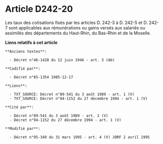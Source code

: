 # Article D242-20

Les taux des cotisations fixés par les articles D. 242-3 à D. 242-5 et D. 242-7 sont applicables aux rémunérations ou gains
versés aux salariés ou assimilés des départements du Haut-Rhin, du Bas-Rhin et de la Moselle.

**Liens relatifs à cet article**

	**Anciens textes**:

	  - Décret n°46-1428 du 12 juin 1946 - art. 3 (Ab)

	**Codifié par**:

	  - Décret n°85-1354 1985-12-17

	**Liens**:

	  - TXT_SOURCE: Décret n°89-541 du 3 août 1989 - art. 1 (V)
	  - TXT_SOURCE: Décret n°94-1152 du 27 décembre 1994 - art. 1 (V)

	**Cité par**:

	  - Décret n°89-541 du 3 août 1989 - art. 1 (V)
	  - Décret n°94-1152 du 27 décembre 1994 - art. 1 (V)

	**Modifié par**:

	  - Décret n°95-349 du 31 mars 1995 - art. 4 (V) JORF 2 avril 1995
